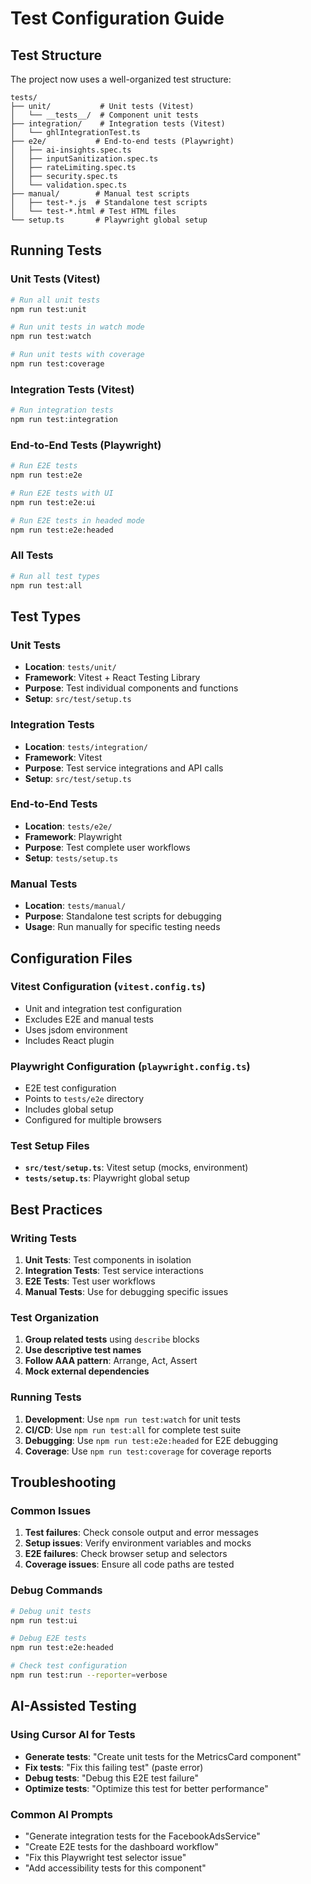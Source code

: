 # Test Configuration Guide

## Test Structure

The project now uses a well-organized test structure:

```
tests/
├── unit/           # Unit tests (Vitest)
│   └── __tests__/  # Component unit tests
├── integration/    # Integration tests (Vitest)
│   └── ghlIntegrationTest.ts
├── e2e/           # End-to-end tests (Playwright)
│   ├── ai-insights.spec.ts
│   ├── inputSanitization.spec.ts
│   ├── rateLimiting.spec.ts
│   ├── security.spec.ts
│   └── validation.spec.ts
├── manual/        # Manual test scripts
│   ├── test-*.js  # Standalone test scripts
│   └── test-*.html # Test HTML files
└── setup.ts       # Playwright global setup
```

## Running Tests

### Unit Tests (Vitest)
```bash
# Run all unit tests
npm run test:unit

# Run unit tests in watch mode
npm run test:watch

# Run unit tests with coverage
npm run test:coverage
```

### Integration Tests (Vitest)
```bash
# Run integration tests
npm run test:integration
```

### End-to-End Tests (Playwright)
```bash
# Run E2E tests
npm run test:e2e

# Run E2E tests with UI
npm run test:e2e:ui

# Run E2E tests in headed mode
npm run test:e2e:headed
```

### All Tests
```bash
# Run all test types
npm run test:all
```

## Test Types

### Unit Tests
- **Location**: `tests/unit/`
- **Framework**: Vitest + React Testing Library
- **Purpose**: Test individual components and functions
- **Setup**: `src/test/setup.ts`

### Integration Tests
- **Location**: `tests/integration/`
- **Framework**: Vitest
- **Purpose**: Test service integrations and API calls
- **Setup**: `src/test/setup.ts`

### End-to-End Tests
- **Location**: `tests/e2e/`
- **Framework**: Playwright
- **Purpose**: Test complete user workflows
- **Setup**: `tests/setup.ts`

### Manual Tests
- **Location**: `tests/manual/`
- **Purpose**: Standalone test scripts for debugging
- **Usage**: Run manually for specific testing needs

## Configuration Files

### Vitest Configuration (`vitest.config.ts`)
- Unit and integration test configuration
- Excludes E2E and manual tests
- Uses jsdom environment
- Includes React plugin

### Playwright Configuration (`playwright.config.ts`)
- E2E test configuration
- Points to `tests/e2e` directory
- Includes global setup
- Configured for multiple browsers

### Test Setup Files
- **`src/test/setup.ts`**: Vitest setup (mocks, environment)
- **`tests/setup.ts`**: Playwright global setup

## Best Practices

### Writing Tests
1. **Unit Tests**: Test components in isolation
2. **Integration Tests**: Test service interactions
3. **E2E Tests**: Test user workflows
4. **Manual Tests**: Use for debugging specific issues

### Test Organization
1. **Group related tests** using `describe` blocks
2. **Use descriptive test names**
3. **Follow AAA pattern**: Arrange, Act, Assert
4. **Mock external dependencies**

### Running Tests
1. **Development**: Use `npm run test:watch` for unit tests
2. **CI/CD**: Use `npm run test:all` for complete test suite
3. **Debugging**: Use `npm run test:e2e:headed` for E2E debugging
4. **Coverage**: Use `npm run test:coverage` for coverage reports

## Troubleshooting

### Common Issues
1. **Test failures**: Check console output and error messages
2. **Setup issues**: Verify environment variables and mocks
3. **E2E failures**: Check browser setup and selectors
4. **Coverage issues**: Ensure all code paths are tested

### Debug Commands
```bash
# Debug unit tests
npm run test:ui

# Debug E2E tests
npm run test:e2e:headed

# Check test configuration
npm run test:run --reporter=verbose
```

## AI-Assisted Testing

### Using Cursor AI for Tests
- **Generate tests**: "Create unit tests for the MetricsCard component"
- **Fix tests**: "Fix this failing test" (paste error)
- **Debug tests**: "Debug this E2E test failure"
- **Optimize tests**: "Optimize this test for better performance"

### Common AI Prompts
- "Generate integration tests for the FacebookAdsService"
- "Create E2E tests for the dashboard workflow"
- "Fix this Playwright test selector issue"
- "Add accessibility tests for this component"
